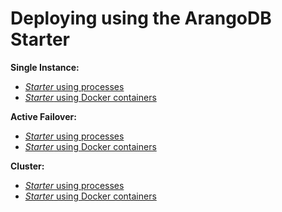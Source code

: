 Deploying using the ArangoDB Starter
====================================

**Single Instance:**

- [_Starter_ using processes](../SingleInstance/UsingTheStarter.md)
- [_Starter_ using Docker containers](../SingleInstance/UsingTheStarter.md#using-the-arangodb-starter-in-docker)

**Active Failover:**

- [_Starter_ using processes](../ActiveFailover/UsingTheStarter.md)
- [_Starter_ using Docker containers](../ActiveFailover/UsingTheStarter.md#using-the-arangodb-starter-in-docker)

**Cluster:**

- [_Starter_ using processes](../Cluster/UsingTheStarter.md)
- [_Starter_ using Docker containers](../Cluster/UsingTheStarter.md#using-the-arangodb-starter-in-docker)
